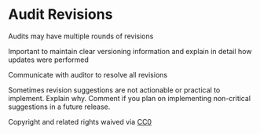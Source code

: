 # Audit Revisions

Audits may have multiple rounds of revisions

Important to maintain clear versioning information and explain in detail how updates were performed

Communicate with auditor to resolve all revisions

Sometimes revision suggestions are not actionable or practical to implement. Explain why. Comment if you plan on implementing non-critical suggestions in a future release.

 Copyright and related rights waived via [CC0](https://creativecommons.org/publicdomain/zero/1.0/)

